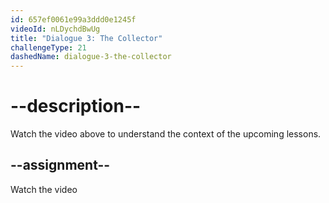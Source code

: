 ```yaml
---
id: 657ef0061e99a3ddd0e1245f
videoId: nLDychdBwUg
title: "Dialogue 3: The Collector"
challengeType: 21
dashedName: dialogue-3-the-collector
---
```


# --description--

Watch the video above to understand the context of the upcoming lessons.

## --assignment--

Watch the video
